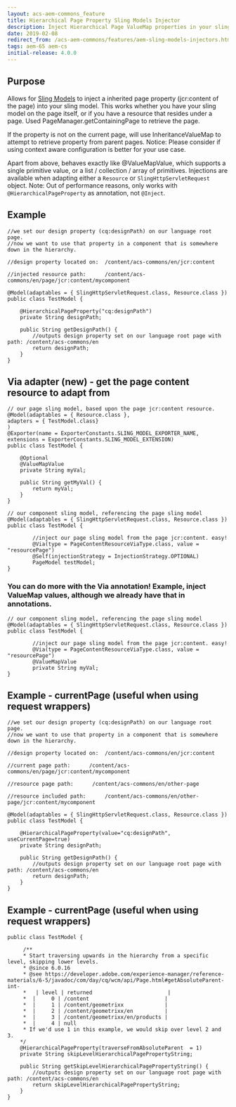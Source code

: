 ```yaml
---
layout: acs-aem-commons_feature
title: Hierarchical Page Property Sling Models Injector
description: Inject Hierarchical Page ValueMap properties in your sling model
date: 2019-02-08
redirect_from: /acs-aem-commons/features/aem-sling-models-injectors.html
tags: aem-65 aem-cs
initial-release: 4.0.0
---
```


## Purpose

Allows for [Sling Models](http://sling.apache.org/documentation/bundles/models.html) to inject a inherited page property (jcr:content of the page) into your sling model.
This works whether you have your sling model on the page itself, or if you have a resource that resides under a page.
Used PageManager.getContainingPage to retrieve the page.

If the property is not on the current page, will use InheritanceValueMap to attempt to retrieve property from parent pages.
Notice: Please consider if using context aware configuration is better for your use case.

Apart from above, behaves exactly like @ValueMapValue, which supports a single primitive value, or a list / collection / array of primitives.
Injections are available when adapting either a `Resource` or `SlingHttpServletRequest` object.
Note: Out of performance reasons, only works with `@HierarchicalPageProperty` as annotation, not `@Inject`.

## Example

    //we set our design property (cq:designPath) on our language root page.
    //now we want to use that property in a component that is somewhere down in the hierarchy.

    //design property located on:  /content/acs-commons/en/jcr:content

    //injected resource path:      /content/acs-commons/en/page/jcr:content/mycomponent

    @Model(adaptables = { SlingHttpServletRequest.class, Resource.class })
    public class TestModel {

        @HierarchicalPageProperty("cq:designPath")
        private String designPath;

        public String getDesignPath() {
            //outputs design property set on our language root page with path: /content/acs-commons/en
            return designPath;
        }
    }

## Via adapter (new) - get the page content resource to adapt from


    // our page sling model, based upon the page jcr:content resource.
    @Model(adaptables = { Resource.class },
    adapters = { TestModel.class}
    )
    @Exporter(name = ExporterConstants.SLING_MODEL_EXPORTER_NAME, extensions = ExporterConstants.SLING_MODEL_EXTENSION)
    public class TestModel {
    
        @Optional
        @ValueMapValue
        private String myVal;
    
        public String getMyVal() {
            return myVal;
        }
    }

    // our component sling model, referencing the page sling model
    @Model(adaptables = { SlingHttpServletRequest.class, Resource.class })
    public class TestModel {

            //inject our page sling model from the page jcr:content. easy!
            @Via(type = PageContentResourceViaType.class, value = "resourcePage")
            @Self(injectionStrategy = InjectionStrategy.OPTIONAL)
            PageModel testModel;
    }

### You can do more with the Via annotation! Example, inject ValueMap values, although we already have that in annotations.

    // our component sling model, referencing the page sling model
    @Model(adaptables = { SlingHttpServletRequest.class, Resource.class })
    public class TestModel {

            //inject our page sling model from the page jcr:content. easy!
            @Via(type = PageContentResourceViaType.class, value = "resourcePage")
            @ValueMapValue
            private String myVal;
    }

## Example - currentPage (useful when using request wrappers)

    //we set our design property (cq:designPath) on our language root page.
    //now we want to use that property in a component that is somewhere down in the hierarchy.

    //design property located on:  /content/acs-commons/en/jcr:content

    //current page path:      /content/acs-commons/en/page/jcr:content/mycomponent

    //resource page path:      /content/acs-commons/en/other-page

    //resource included path:      /content/acs-commons/en/other-page/jcr:content/mycomponent

    @Model(adaptables = { SlingHttpServletRequest.class, Resource.class })
    public class TestModel {

        @HierarchicalPageProperty(value="cq:designPath", useCurrentPage=true)
        private String designPath;

        public String getDesignPath() {
            //outputs design property set on our language root page with path: /content/acs-commons/en
            return designPath;
        }
    }

## Example - currentPage (useful when using request wrappers)

    public class TestModel {

         /**
         * Start traversing upwards in the hierarchy from a specific level, skipping lower levels.
         * @since 6.0.16
         * @see https://developer.adobe.com/experience-manager/reference-materials/6-5/javadoc/com/day/cq/wcm/api/Page.html#getAbsoluteParent-int-
         *   | level | returned                        |
         *  |     0 | /content                        |
         *  |     1 | /content/geometrixx             |
         *  |     2 | /content/geometrixx/en          |
         *  |     3 | /content/geometrixx/en/products |
         *  |     4 | null
         * If we'd use 1 in this example, we would skip over level 2 and 3.
        */
        @HierarchicalPageProperty(traverseFromAbsoluteParent  = 1)
        private String skipLevelHierarchicalPagePropertyString;

        public String getSkipLevelHierarchicalPagePropertyString() {
            //outputs design property set on our language root page with path: /content/acs-commons/en
            return skipLevelHierarchicalPagePropertyString;
        }
    }
